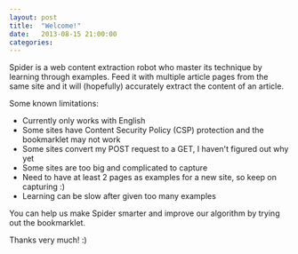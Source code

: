 ```yaml
---
layout: post
title:  "Welcome!"
date:   2013-08-15 21:00:00
categories: 
---
```


Spider is a web content extraction robot who master its technique by learning through examples. Feed it with multiple article pages from the same site and it will (hopefully) accurately extract the content of an article.

Some known limitations:

* Currently only works with English
* Some sites have Content Security Policy (CSP) protection and the bookmarklet may not work
* Some sites convert my POST request to a GET, I haven't figured out why yet
* Some sites are too big and complicated to capture
* Need to have at least 2 pages as examples for a new site, so keep on capturing :)
* Learning can be slow after given too many examples

You can help us make Spider smarter and improve our algorithm by trying out the bookmarklet.

Thanks very much! :)